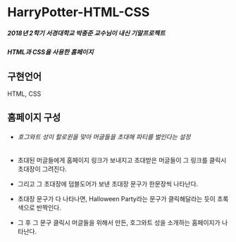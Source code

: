 # HarryPotter-HTML-CSS

##### 2018년 2학기 서경대학교 박종준 교수님이 내신 기말프로젝트
##### HTML과 CSS을 사용한 홈페이지

## 구현언어
HTML, CSS

## 홈페이지 구성

- ###### 호그와트 성이 할로윈을 맞아 머글들을 초대해 파티를 벌인다는 설정

- 초대된 머글들에게 홈페이지 링크가 보내지고 초대받은 머글들이 그 링크를 클릭시 초대장이 그려진다.
- 그리고 그 초대장에 덤블도어가 보낸 초대장 문구가 한문장씩 나타난다.
- 초대장 문구가 다 나타나면, Halloween Party라는 문구가 클릭해달라는 듯이 초록색으로 반짝인다.
- 그 후 그 문구 클릭시 머글들을 위해서 만든, 호그와트 성을 소개하는 홈페이지가 나타난다.
